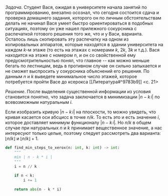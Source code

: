 _Задача_. Студент Вася, ожидая в университете начала занятий по программированию, внезапно осознал, что сегодня состоится сдача и проверка домашнего задания, которого он по личным обстоятельствам делать не начинал Вася умеет быстро ориентироваться в подобных ситуациях, поэтому он уже нашел прилежного сокурсника с распечаткой готового решения того же, что и у Васи, варианта. Осталось лишь скопировать эту распечатку на одном из копировальных аппаратов, которые находятся в здании университета на каждом $k$-м этаже (то есть на этажах с номерами $k$, $2k$, $3k$ и т.д.). Вася находится на этаже с номером $n$, и он со свойственной ему предусмотрительностью понял, что главное -- как можно меньше бегать по лестницам, ведь в противном случае он сильно запыхается и не сможет выспросить у сокурсника объяснений его решения. По данным $n$ и $k$ выведете минимальное число этажей, которое потребуется пройти Васе до ксерокса [[Литература#^9783b9]] <c. 21>

_Решение_. После выделения существенной информации из условия становится понятно, что задача заключается в минимизации $| n - k \, i |$ по всевозможным натуральным $i$. 

Если изобразить кривую $| n - k \, i|$ на плоскости, то можно увидеть, что кривая касается оси абсцисс в точке $n / k$. То есть это и есть значение $i$, которое доставляет минимум функционалу $|n - k \, i|$. Но $n / k$ в общем случае при натуральных $n$ и $k$ принимает вещественное значение, а нас интересуют только целые, поэтому следует рассмотреть два варианта: $\lfloor n / k \rfloor$ и $\lfloor n / k \rfloor + 1$. 

```python
def find_min_steps_to_xerox(n: int, k: int) -> int:
    """
    min | n - k * i | 
    """
    i = n // k
    
    if n < k:
        i += 1

    return abs(n - k * i)
```

